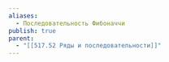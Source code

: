 ```yaml
---
aliases:
  - Последовательность Фибоначчи
publish: true
parent:
  - "[[517.52 Ряды и последовательности]]"
---
```


